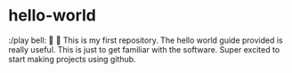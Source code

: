 # hello-world
:/play bell:
:runner:
:running:
This is my first repository.
The hello world guide provided is really useful.
This is just to get familiar with the software.
Super excited to start making projects using github.
